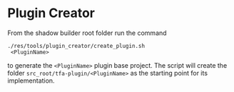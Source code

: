 # Plugin Creator

From the shadow builder root folder run the command

``` shell 
./res/tools/plugin_creator/create_plugin.sh 
 <PluginName>
```

to generate the `<PluginName>` plugin base project. The script will create the folder `src_root/tfa-plugin/<PluginName>`  as the starting point for its implementation.
